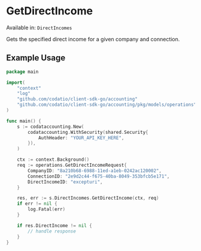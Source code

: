 # GetDirectIncome
Available in: `DirectIncomes`

Gets the specified direct income for a given company and connection.

## Example Usage
```go
package main

import(
	"context"
	"log"
	"github.com/codatio/client-sdk-go/accounting"
	"github.com/codatio/client-sdk-go/accounting/pkg/models/operations"
)

func main() {
    s := codataccounting.New(
        codataccounting.WithSecurity(shared.Security{
            AuthHeader: "YOUR_API_KEY_HERE",
        }),
    )

    ctx := context.Background()    
    req := operations.GetDirectIncomeRequest{
        CompanyID: "8a210b68-6988-11ed-a1eb-0242ac120002",
        ConnectionID: "2e9d2c44-f675-40ba-8049-353bfcb5e171",
        DirectIncomeID: "excepturi",
    }

    res, err := s.DirectIncomes.GetDirectIncome(ctx, req)
    if err != nil {
        log.Fatal(err)
    }

    if res.DirectIncome != nil {
        // handle response
    }
}
```